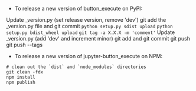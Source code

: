 - To release a new version of button_execute on PyPI:

Update _version.py (set release version, remove 'dev')
git add the _version.py file and git commit
`python setup.py sdist upload`
`python setup.py bdist_wheel upload`
`git tag -a X.X.X -m 'comment'`
Update _version.py (add 'dev' and increment minor)
git add and git commit
git push
git push --tags

- To release a new version of jupyter-button_execute on NPM:

```
# clean out the `dist` and `node_modules` directories
git clean -fdx
npm install
npm publish
```